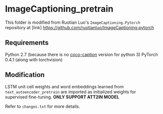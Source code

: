 # ImageCaptioning_pretrain

This folder is modified from Ruotian Luo's `ImageCaptioning.Pytorch` repository at [link] https://github.com/ruotianluo/ImageCaptioning.pytorch

## Requirements
Python 2.7 (because there is no [coco-caption](https://github.com/tylin/coco-caption) version for python 3)
PyTorch 0.4.1 (along with torchvision)

## Modification
LSTM unit cell weights and word embeddings learned from `text_autoencoder_pretrain` are imported as initialized weights for supervised fine-tuning. **ONLY SUPPORT ATT2IN MODEL**

Refer to `changes.txt` for more details.
